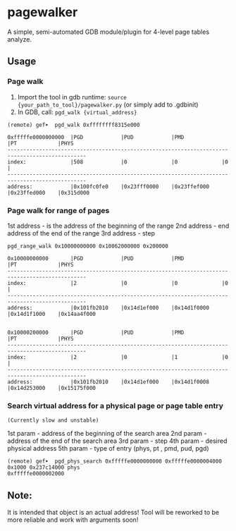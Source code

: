 # pagewalker

A simple, semi-automated GDB module/plugin for 4-level page tables analyze.

## Usage

### Page walk

1. Import the tool in gdb runtime: `source {your_path_to_tool}/pagewalker.py` (or simply add to .gdbinit)
2. In GDB, call: `pgd_walk {virtual_address}`

```
(remote) gef➤  pgd_walk 0xffffffff8315e000

0xfffffe0000000000  |PGD            |PUD            |PMD            |PT             |PHYS           
-----------------------------------------------------------------------------------------------
index:              |508            |0              |0              |0              |               
-----------------------------------------------------------------------------------------------
address:            |0x100fc0fe0    |0x23fff0000    |0x23ffef000    |0x23ffed000    |0x315d000 
```

### Page walk for range of pages

1st address - is the address of the beginning of the range
2nd address - end address of the end of the range
3rd address - step

```
pgd_range_walk 0x10000000000 0x10062000000 0x200000

0x10000000000       |PGD            |PUD            |PMD            |PT             |PHYS           
-----------------------------------------------------------------------------------------------
index:              |2              |0              |0              |0              |               
-----------------------------------------------------------------------------------------------
address:            |0x101fb2010    |0x14d1ef000    |0x14d1f0000    |0x14d1f1000    |0x14aa4f000    


0x10000200000       |PGD            |PUD            |PMD            |PT             |PHYS           
-----------------------------------------------------------------------------------------------
index:              |2              |0              |1              |0              |               
-----------------------------------------------------------------------------------------------
address:            |0x101fb2010    |0x14d1ef000    |0x14d1f0008    |0x14d253000    |0x15175f000
```

### Search virtual address for a physical page or page table entry

`(Currently slow and unstable)`

1st param - address of the beginning of the search area
2nd param - address of the end of the search area
3rd param - step
4th param - desired physical address 
5th param - type of entry (phys, pt , pmd, pud, pgd)

```
(remote) gef➤  pgd_phys_search 0xfffffe0000000000 0xfffffe0000004000 0x1000 0x237c14000 phys
0xfffffe0000002000
```

## Note: 

It is intended that object is an actual address! Tool will be reworked to be more reliable and work with arguments soon!
